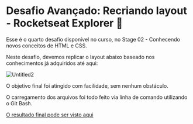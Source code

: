 # Desafio Avançado: Recriando layout - Rocketseat Explorer :rocket:

Esse é o quarto desafio disponível no curso, no Stage 02 - Conhecendo novos conceitos de HTML e CSS.

Neste desafio, devemos replicar o layout abaixo baseado nos conhecimentos já adquiridos até aqui:

![Untitled2](https://user-images.githubusercontent.com/106932234/175142288-0119aefe-f06b-4b80-81a3-2d371210a0a9.png)

O objetivo final foi atingido com facilidade, sem nenhum obstáculo.

O carregamento dos arquivos foi todo feito via linha de comando utilizando o Git Bash.

[O resultado final pode ser visto aqui](https://andreviapiana.github.io/rocketsect/)